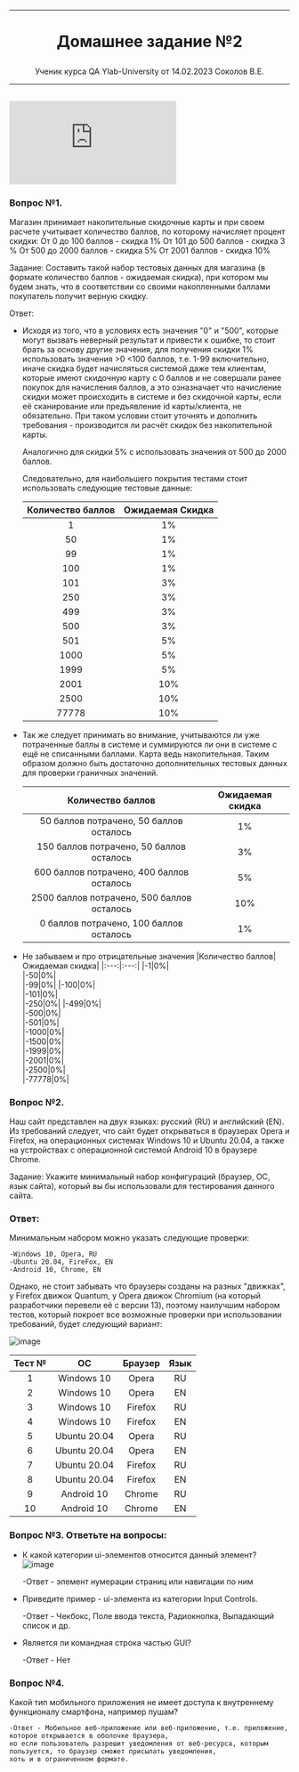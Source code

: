 _________________________________________________________________

# <p align="center">Домашнее задание №2</p>

<p align="center">Ученик курса QA Ylab-University от 14.02.2023 Соколов В.Е.</p>

__________________________________________________________________	
![progress](http://www.yarntomato.com/percentbarmaker/button.php?barPosition=100&leftFill=%23FF0000 "progress")
---

### Вопрос №1.
Магазин принимает накопительные скидочные карты и при своем расчете учитывает количество баллов, по которому начисляет процент скидки: От 0 до 100 баллов - скидка 1% От 101 до 500 баллов - скидка 3 % От 500 до 2000 баллов - скидка 5% От 2001 баллов - скидка 10%

Задание: Составить такой набор тестовых данных для магазина (в формате количество баллов - ожидаемая скидка), при котором мы будем знать, что в соответствии со своими накопленными баллами покупатель получит верную скидку.

Ответ:
  
- Исходя из того, что в условиях есть значения "0" и "500", которые могут вызвать неверный результат и привести к ошибке, то стоит брать за основу другие значения, для получения скидки 1% использовать 
значения  >0 <100 баллов, т.е. 1-99 включительно, иначе скидка будет начисляться системой даже тем клиентам, которые имеют скидочную карту с 0 баллов и не совершали ранее покупок для начисления баллов, а это
озназначает что начисление скидки может происходить в системе и без скидочной карты, если её сканирование или предъявление id карты/клиента, не обязательно. При таком условии стоит уточнять и дополнить требования - производится ли расчёт скидок без накопительной карты.

  Аналогично для скидки 5% с использовать значения от 500 до 2000 баллов.
  
  Следовательно, для наибольшего покрытия тестами стоит использовать следующие тестовые данные:

  |Количество баллов|Ожидаемая Скидка
  |:---:|:---:|
  |1|1%|    
  |50|1%|    
  |99|1%|
  |100|1%|    
  |101|3%|    
  |250|3%|
  |499|3%|    
  |500|3%|    
  |501|5%|    
  |1000|5%|    
  |1999|5%|    
  |2001|10%|    
  |2500|10%|    
  |77778|10%|    

- Так же следует принимать во внимание, учитываются ли уже потраченные баллы в системе и суммируются ли они в системе с ещё не списанными баллами. Карта ведь накопительная.
  Таким образом должно быть достаточно дополнительных тестовых данных для проверки граничных значений.
  
   Количество баллов|Ожидаемая скидка
   |:---:|:---:|
   |50 баллов потрачено, 50 баллов осталось|1%|
   |150 баллов потрачено, 50 баллов осталось|3%|
   |600 баллов потрачено, 400 баллов осталось|5%|
   |2500 баллов потрачено, 500 баллов осталось|10%|
   |0 баллов потрачено, 100 баллов осталось|1%|

- Не забываем и про отрицательные значения
  |Количество баллов|Ожидаемая скидка|
  |:---:|:---:|
  |-1|0%|    
  |-50|0%|    
  |-99|0%|
  |-100|0%|    
  |-101|0%|    
  |-250|0%|
  |-499|0%|    
  |-500|0%|    
  |-501|0%|    
  |-1000|0%|    
  |-1500|0%|    
  |-1999|0%|    
  |-2001|0%|    
  |-2500|0%|    
  |-77778|0%|
  
### Вопрос №2. 
Наш сайт представлен на двух языках: русский (RU) и английский (EN). Из требований следует, что сайт будет открываться в браузерах Opera и Firefox, на операционных системах Windows 10 и Ubuntu 20.04, а также на устройствах с операционной системой Android 10 в браузере Chrome.

Задание: Укажите минимальный набор конфигураций (браузер, ОС, язык сайта), который вы бы использовали для тестирования данного сайта.

### Ответ: 
  
  Минимальным набором можно указать следующие проверки:
  
    -Windows 10, Opera, RU
    -Ubuntu 20.04, FireFox, EN
    -Android 10, Chrome, EN
  
  Однако, не стоит забывать что браузеры созданы на разных "движках", у Firefox движок Quantum, у Opera движок Chromium (на который разработчики перевели её с версии 13), поэтому наилучшим набором тестов, который покроет все возможные проверки при использовании требований, будет следующий вариант:
  
![image](https://github.com/Sokolovvitek/HomeWork/assets/11587318/43156d98-215f-4b59-ab35-51a77936b038)

|Тест №|ОС|Браузер|Язык|
|:--:|:--:|:--:|:--:|
|1|Windows 10|Opera|RU
|2|Windows 10|Opera|EN
|3|Windows 10|Firefox|RU
|4|Windows 10|Firefox|EN
|5|Ubuntu 20.04|Opera|RU
|6|Ubuntu 20.04|Opera|EN
|7|Ubuntu 20.04|Firefox|RU
|8|Ubuntu 20.04|Firefox|EN
|9|Android 10|Chrome|RU
|10|Android 10|Chrome|EN


### Вопрос №3. Ответьте на вопросы:

- К какой категории ui-элементов относится данный элемент? ![image](https://github.com/Sokolovvitek/HomeWork/assets/11587318/468f48ff-75e8-4f4d-803a-be2d2b804993)

    -Ответ - элемент нумерации страниц или навигации по ним

- Приведите пример - ui-элемента из категории Input Controls.

    -Ответ - Чекбокс, Поле ввода текста, Радиокнопка, Выпадающий список и др.
  
- Является ли командная строка частью GUI?

    -Ответ - Нет

### Вопрос №4. 

Какой тип мобильного приложения не имеет доступа к внутреннему функционалу смартфона, например пушам?

    -Ответ - Мобильное веб-приложение или веб-приложение, т.е. приложение, которое открывается в оболочке браузера, 
    но если пользователь разрешит уведомления от веб-ресурса, которым пользуется, то браузер сможет присылать уведомления,
    хоть и в ограниченном формате.
